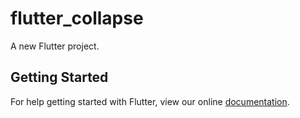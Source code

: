 # flutter_collapse

A new Flutter project.

## Getting Started

For help getting started with Flutter, view our online
[documentation](https://flutter.io/).
